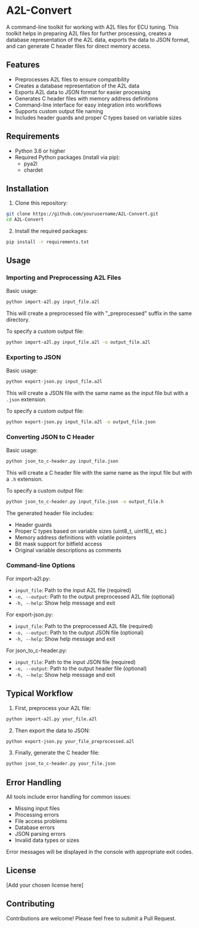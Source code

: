 # A2L-Convert

A command-line toolkit for working with A2L files for ECU tuning. This toolkit helps in preparing A2L files for further processing, creates a database representation of the A2L data, exports the data to JSON format, and can generate C header files for direct memory access.

## Features

- Preprocesses A2L files to ensure compatibility
- Creates a database representation of the A2L data
- Exports A2L data to JSON format for easier processing
- Generates C header files with memory address definitions
- Command-line interface for easy integration into workflows
- Supports custom output file naming
- Includes header guards and proper C types based on variable sizes

## Requirements

- Python 3.6 or higher
- Required Python packages (install via pip):
  - pya2l
  - chardet

## Installation

1. Clone this repository:
```bash
git clone https://github.com/yourusername/A2L-Convert.git
cd A2L-Convert
```

2. Install the required packages:
```bash
pip install -r requirements.txt
```

## Usage

### Importing and Preprocessing A2L Files

Basic usage:
```bash
python import-a2l.py input_file.a2l
```

This will create a preprocessed file with "_preprocessed" suffix in the same directory.

To specify a custom output file:
```bash
python import-a2l.py input_file.a2l -o output_file.a2l
```

### Exporting to JSON

Basic usage:
```bash
python export-json.py input_file.a2l
```

This will create a JSON file with the same name as the input file but with a `.json` extension.

To specify a custom output file:
```bash
python export-json.py input_file.a2l -o output_file.json
```

### Converting JSON to C Header

Basic usage:
```bash
python json_to_c-header.py input_file.json
```

This will create a C header file with the same name as the input file but with a `.h` extension.

To specify a custom output file:
```bash
python json_to_c-header.py input_file.json -o output_file.h
```

The generated header file includes:
- Header guards
- Proper C types based on variable sizes (uint8_t, uint16_t, etc.)
- Memory address definitions with volatile pointers
- Bit mask support for bitfield access
- Original variable descriptions as comments

### Command-line Options

For import-a2l.py:
- `input_file`: Path to the input A2L file (required)
- `-o, --output`: Path to the output preprocessed A2L file (optional)
- `-h, --help`: Show help message and exit

For export-json.py:
- `input_file`: Path to the preprocessed A2L file (required)
- `-o, --output`: Path to the output JSON file (optional)
- `-h, --help`: Show help message and exit

For json_to_c-header.py:
- `input_file`: Path to the input JSON file (required)
- `-o, --output`: Path to the output header file (optional)
- `-h, --help`: Show help message and exit

## Typical Workflow

1. First, preprocess your A2L file:
```bash
python import-a2l.py your_file.a2l
```

2. Then export the data to JSON:
```bash
python export-json.py your_file_preprocessed.a2l
```

3. Finally, generate the C header file:
```bash
python json_to_c-header.py your_file.json
```

## Error Handling

All tools include error handling for common issues:
- Missing input files
- Processing errors
- File access problems
- Database errors
- JSON parsing errors
- Invalid data types or sizes

Error messages will be displayed in the console with appropriate exit codes.

## License

[Add your chosen license here]

## Contributing

Contributions are welcome! Please feel free to submit a Pull Request.